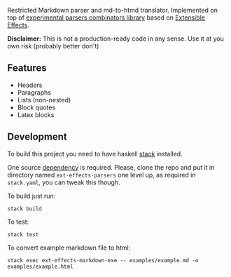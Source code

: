 Restricted Markdown parser and md-to-htmd translator. Implemented on top of [experimental parsers combinators library](https://github.com/geo2a/ext-effects-parsers) based on [Extensible Effects](https://github.com/suhailshergill/extensible-effects).

**Disclaimer:** This is not a production-ready code in any sense. Use it at you own risk (probably better don't)

## Features

* Headers
* Paragraphs
* Lists (non-nested)
* Block quotes
* Latex blocks

## Development

To build this project you need to have haskell [stack](http://docs.haskellstack.org/en/stable/README.html) installed.

One source [dependency](https://github.com/geo2a/ext-effects-parsers) is required. Please, clone the repo and put it in directory named `ext-effects-parsers` one level up, as required in `stack.yaml`, you can tweak this though.

To build just run:

```
stack build
```

To test:

```
stack test
```

To convert example markdown file to html:

```
stack exec ext-effects-markdown-exe -- examples/example.md -o examples/example.html
```